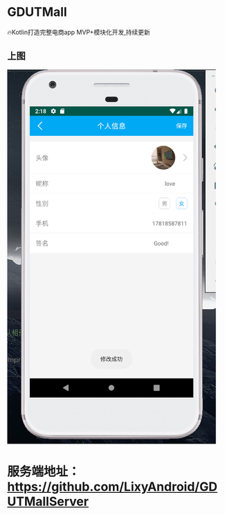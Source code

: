 # GDUTMall
🔥Kotlin打造完整电商app MVP+模块化开发,持续更新
## 上图
  ![user](https://github.com/LixyAndroid/GDUTMall/blob/master/Screenshot/user.png)
# 服务端地址：https://github.com/LixyAndroid/GDUTMallServer

    
